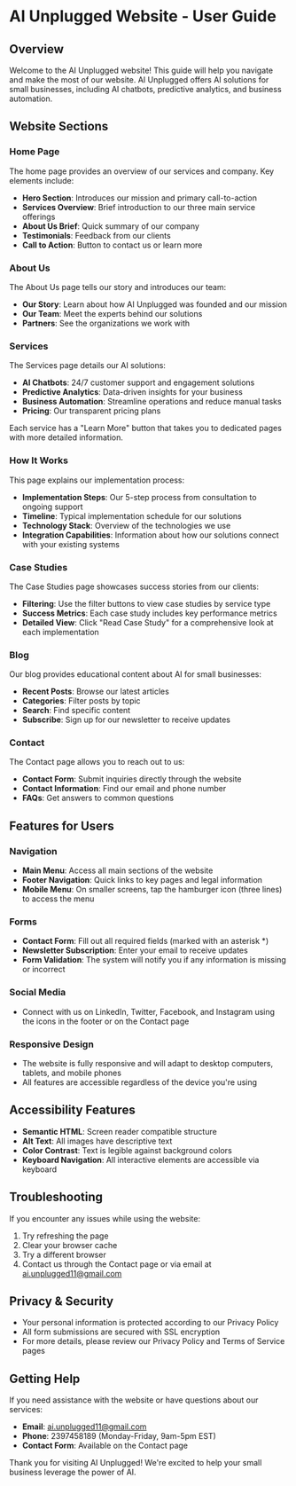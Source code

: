 # AI Unplugged Website - User Guide

## Overview

Welcome to the AI Unplugged website! This guide will help you navigate and make the most of our website. AI Unplugged offers AI solutions for small businesses, including AI chatbots, predictive analytics, and business automation.

## Website Sections

### Home Page

The home page provides an overview of our services and company. Key elements include:

- **Hero Section**: Introduces our mission and primary call-to-action
- **Services Overview**: Brief introduction to our three main service offerings
- **About Us Brief**: Quick summary of our company
- **Testimonials**: Feedback from our clients
- **Call to Action**: Button to contact us or learn more

### About Us

The About Us page tells our story and introduces our team:

- **Our Story**: Learn about how AI Unplugged was founded and our mission
- **Our Team**: Meet the experts behind our solutions
- **Partners**: See the organizations we work with

### Services

The Services page details our AI solutions:

- **AI Chatbots**: 24/7 customer support and engagement solutions
- **Predictive Analytics**: Data-driven insights for your business
- **Business Automation**: Streamline operations and reduce manual tasks
- **Pricing**: Our transparent pricing plans

Each service has a "Learn More" button that takes you to dedicated pages with more detailed information.

### How It Works

This page explains our implementation process:

- **Implementation Steps**: Our 5-step process from consultation to ongoing support
- **Timeline**: Typical implementation schedule for our solutions
- **Technology Stack**: Overview of the technologies we use
- **Integration Capabilities**: Information about how our solutions connect with your existing systems

### Case Studies

The Case Studies page showcases success stories from our clients:

- **Filtering**: Use the filter buttons to view case studies by service type
- **Success Metrics**: Each case study includes key performance metrics
- **Detailed View**: Click "Read Case Study" for a comprehensive look at each implementation

### Blog

Our blog provides educational content about AI for small businesses:

- **Recent Posts**: Browse our latest articles
- **Categories**: Filter posts by topic
- **Search**: Find specific content
- **Subscribe**: Sign up for our newsletter to receive updates

### Contact

The Contact page allows you to reach out to us:

- **Contact Form**: Submit inquiries directly through the website
- **Contact Information**: Find our email and phone number
- **FAQs**: Get answers to common questions

## Features for Users

### Navigation

- **Main Menu**: Access all main sections of the website
- **Footer Navigation**: Quick links to key pages and legal information
- **Mobile Menu**: On smaller screens, tap the hamburger icon (three lines) to access the menu

### Forms

- **Contact Form**: Fill out all required fields (marked with an asterisk *)
- **Newsletter Subscription**: Enter your email to receive updates
- **Form Validation**: The system will notify you if any information is missing or incorrect

### Social Media

- Connect with us on LinkedIn, Twitter, Facebook, and Instagram using the icons in the footer or on the Contact page

### Responsive Design

- The website is fully responsive and will adapt to desktop computers, tablets, and mobile phones
- All features are accessible regardless of the device you're using

## Accessibility Features

- **Semantic HTML**: Screen reader compatible structure
- **Alt Text**: All images have descriptive text
- **Color Contrast**: Text is legible against background colors
- **Keyboard Navigation**: All interactive elements are accessible via keyboard

## Troubleshooting

If you encounter any issues while using the website:

1. Try refreshing the page
2. Clear your browser cache
3. Try a different browser
4. Contact us through the Contact page or via email at ai.unplugged11@gmail.com

## Privacy & Security

- Your personal information is protected according to our Privacy Policy
- All form submissions are secured with SSL encryption
- For more details, please review our Privacy Policy and Terms of Service pages

## Getting Help

If you need assistance with the website or have questions about our services:

- **Email**: ai.unplugged11@gmail.com
- **Phone**: 2397458189 (Monday-Friday, 9am-5pm EST)
- **Contact Form**: Available on the Contact page

Thank you for visiting AI Unplugged! We're excited to help your small business leverage the power of AI.